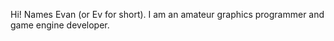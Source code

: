 Hi! Names Evan (or Ev for short). I am an amateur graphics programmer and game engine developer.

<!---
evan-tye/evan-tye is a ✨ special ✨ repository because its `README.md` (this file) appears on your GitHub profile.
You can click the Preview link to take a look at your changes.
--->
